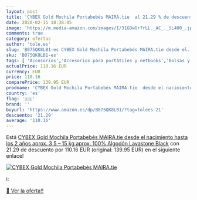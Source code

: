 ```yaml
---
layout: post
title: 'CYBEX Gold Mochila Portabebés MAIRA.tie  al 21.29 % de descuento'
date: 2020-02-15 18:38:05
image: 'https://m.media-amazon.com/images/I/31GDwGr7rLL._AC_._SL400_.jpg'
comments: true
category: ofertas
author: 'tole.es'
slug: 'B075QK8LB1-es CYBEX Gold Mochila Portabebés MAIRA.tie desde el...'
sku: 'B075QK8LB1-es'
tags: [ 'Accesorios','Accesorios para portátiles y netbooks','Bolsas y fundas para portátiles y netbooks','Bolígrafos, lápices y útiles de escritura','Fundas blandas para portátiles y netbooks','Informática','Oficina y papelería','Rotuladores permanentes','Rotuladores y subrayadores','mochila', ]
actualPrice: 110.16 EUR
currency: EUR
price: 110.16
comparePrice: 139.95 EUR
prodname: 'CYBEX Gold Mochila Portabebés MAIRA.tie  desde el nacimiento hasta los 2 años aprox.  3 5 – 15 kg aprox.   100% Algodón  Lavastone Black'
country: 'es'
flag: '🇪🇸'
brand: ''
buyurl: 'https://www.amazon.es/dp/B075QK8LB1/?tag=tolees-21'
descuento: '21.29'
average: '110.16'
---
```


Está [CYBEX Gold Mochila Portabebés MAIRA.tie  desde el nacimiento hasta los 2 años aprox.  3 5 – 15 kg aprox.   100% Algodón  Lavastone Black](https://www.amazon.es/dp/B075QK8LB1/?tag=tolees-21) con 21.29 de descuento por 110.16 EUR (original: 139.95 EUR) en el siguiente enlace!

[![CYBEX Gold Mochila Portabebés MAIRA.tie ](https://m.media-amazon.com/images/I/31GDwGr7rLL._AC_._SL400_.jpg)](https://www.amazon.es/dp/B075QK8LB1/?tag=tolees-21)

ℹ️:


[🛒 Ver la oferta!!](https://www.amazon.es/dp/B075QK8LB1/?tag=tolees-21)

